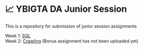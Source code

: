 # 📈 YBIGTA DA Junior Session
This is a repository for submission of junior session assignments

Week 1: [SQL](https://github.com/ssokeem/ybigta_js/tree/master/0312%20SQL) <br>
Week 2: [Crawling](https://github.com/ssokeem/ybigta_js/tree/master/0319%20Crawling) (Bonus assignment has not been uploaded yet)
